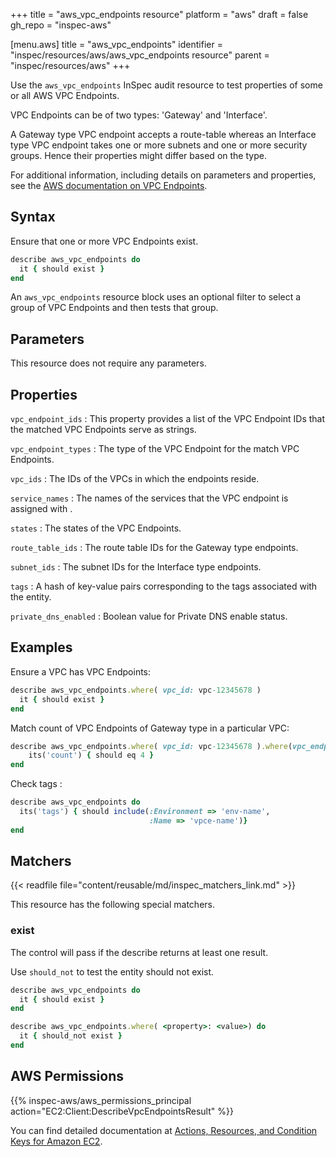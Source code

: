 +++
title = "aws_vpc_endpoints resource"
platform = "aws"
draft = false
gh_repo = "inspec-aws"

[menu.aws]
title = "aws_vpc_endpoints"
identifier = "inspec/resources/aws/aws_vpc_endpoints resource"
parent = "inspec/resources/aws"
+++

Use the `aws_vpc_endpoints` InSpec audit resource to test properties of some or all AWS VPC Endpoints.

VPC Endpoints can be of two types: 'Gateway' and 'Interface'.

A Gateway type VPC endpoint accepts a route-table whereas an Interface type VPC endpoint takes one or more subnets and one or more security groups. Hence their properties might differ based on the type.

For additional information, including details on parameters and properties, see the [AWS documentation on VPC Endpoints](https://docs.aws.amazon.com/vpc/latest/userguide/vpc-endpoints.html).

## Syntax

Ensure that one or more VPC Endpoints exist.

```ruby
describe aws_vpc_endpoints do
  it { should exist }
end
```

An `aws_vpc_endpoints` resource block uses an optional filter to select a group of VPC Endpoints and then tests that group.

## Parameters

This resource does not require any parameters.

## Properties

`vpc_endpoint_ids`
: This property provides a list of the VPC Endpoint IDs that the matched VPC Endpoints serve as strings.

`vpc_endpoint_types`
: The type of the VPC Endpoint for the match VPC Endpoints.

`vpc_ids`
: The IDs of the VPCs in which the endpoints reside.

`service_names`
: The names of the services that the VPC endpoint is assigned with .

`states`
: The states of the VPC Endpoints.

`route_table_ids`
: The route table IDs for the Gateway type endpoints.

`subnet_ids`
: The subnet IDs for the Interface type endpoints.

`tags`
: A hash of key-value pairs corresponding to the tags associated with the entity.

`private_dns_enabled`
: Boolean value for Private DNS enable status.

## Examples

Ensure a VPC has VPC Endpoints:

```ruby
describe aws_vpc_endpoints.where( vpc_id: vpc-12345678 )
  it { should exist }
end
```

Match count of VPC Endpoints of Gateway type in a particular VPC:

```ruby
describe aws_vpc_endpoints.where( vpc_id: vpc-12345678 ).where(vpc_endpoint_type: "Gateway") do
    its('count') { should eq 4 }
end
```

Check tags    :

```ruby
describe aws_vpc_endpoints do
  its('tags') { should include(:Environment => 'env-name',
                               :Name => 'vpce-name')}
end
```

## Matchers

{{< readfile file="content/reusable/md/inspec_matchers_link.md" >}}

This resource has the following special matchers.

### exist

The control will pass if the describe returns at least one result.

Use `should_not` to test the entity should not exist.

```ruby
describe aws_vpc_endpoints do
  it { should exist }
end
```

```ruby
describe aws_vpc_endpoints.where( <property>: <value>) do
  it { should_not exist }
end
```

## AWS Permissions

{{% inspec-aws/aws_permissions_principal action="EC2:Client:DescribeVpcEndpointsResult" %}}

You can find detailed documentation at [Actions, Resources, and Condition Keys for Amazon EC2](https://docs.aws.amazon.com/IAM/latest/UserGuide/list_amazonec2.html).
